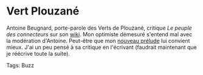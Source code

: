 # Vert Plouzané

Antoine Beugnard, porte-parole des Verts de Plouzané, critique *Le peuple des connecteurs* sur son [wiki](http://wiki.les-verts.infini.fr/index.php/Le_peuple_des_connecteurs). Mon optimiste démesuré s'entend mal avec la modération d'Antoine. Peut-être que mon [nouveau prélude](http://blog.tcrouzet.com/peuple/seconde-edition-35719) lui convient mieux. J'ai un peu pensé à sa critique en l'écrivant (faudrait maintenant que je réécrive toute la suite).

Tags: Buzz